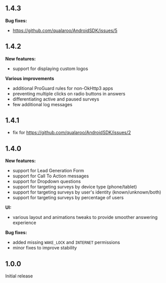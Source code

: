 ## 1.4.3
**Bug fixes:**
- https://github.com/qualaroo/AndroidSDK/issues/5

## 1.4.2
**New features:**
- support for displaying custom logos

**Various improvements**
- additional ProGuard rules for non-OkHttp3 apps
- preventing multiple clicks on radio buttons in answers
- differentiating active and paused surveys
- few additional log messages

## 1.4.1
- fix for https://github.com/qualaroo/AndroidSDK/issues/2

## 1.4.0
**New features:**
- support for Lead Generation Form
- support for Call To Action messages
- support for Dropdown questions
- support for targeting surveys by device type (phone/tablet)
- support for targeting surveys by user's identity (known/unknown/both)
- support for targeting surveys by percentage of users

**UI:**
- various layout and animations tweaks to provide smoother answering experience

**Bug fixes:**
- added missing `WAKE_LOCK` and `INTERNET` permissions
- minor fixes to improve stability

## 1.0.0
Initial release
